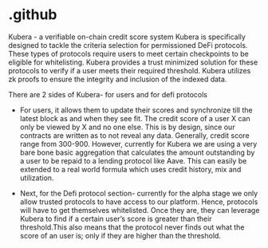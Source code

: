 # .github
Kubera - a verifiable on-chain credit score system
Kubera is specifically designed to tackle the criteria selection for permissioned DeFi protocols. These types of protocols require users to meet certain checkpoints to be eligible for whitelisting. Kubera provides a trust minimized solution for these protocols to verify if a user meets their required threshold. Kubera utilizes zk proofs to ensure the integrity and inclusion of the indexed data.

There are 2 sides of Kubera- for users and for defi protocols

* For users, it allows them to update their scores and synchronize till the latest block as and when they see fit. The credit score of a user X can only be viewed by X and no one else. This is by design, since our contracts are written as to not reveal any data.
Generally, credit score range from 300-900. However, currently for Kubera we are using a very bare bone basic aggregation that calculates the amount outstanding by a user to be repaid to a lending protocol like Aave.
This can easily be extended to a real world formula which uses credit history, mix and utilization.

* Next, for the Defi protocol section- currently for the alpha stage we only allow trusted protocols to have access to our platform. Hence, protocols will have to get themselves whitelisted. Once they are, they can leverage Kubera to find if a certain user’s score is greater than their threshold.This also means that the protocol never finds out what the score of an user is; only if they are higher than the threshold.
